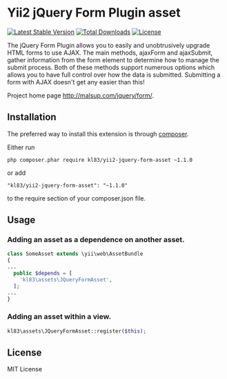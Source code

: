 # Yii2 jQuery Form Plugin asset
[![Latest Stable Version](https://poser.pugx.org/kl83/yii2-jquery-form-asset/v/stable)](https://packagist.org/packages/kl83/yii2-jquery-form-asset)
[![Total Downloads](https://poser.pugx.org/kl83/yii2-jquery-form-asset/downloads)](https://packagist.org/packages/kl83/yii2-jquery-form-asset)
[![License](https://poser.pugx.org/kl83/yii2-jquery-form-asset/license)](https://packagist.org/packages/kl83/yii2-jquery-form-asset)

The jQuery Form Plugin allows you to easily and unobtrusively upgrade HTML forms to use AJAX. The main methods, ajaxForm and ajaxSubmit, gather information from the form element to determine how to manage the submit process. Both of these methods support numerous options which allows you to have full control over how the data is submitted. Submitting a form with AJAX doesn't get any easier than this!

Project home page http://malsup.com/jquery/form/.

## Installation
The preferred way to install this extension is through [composer](https://getcomposer.org/).

Either run
~~~
php composer.phar require kl83/yii2-jquery-form-asset ~1.1.0
~~~
or add
~~~
"kl83/yii2-jquery-form-asset": "~1.1.0"
~~~
to the require section of your composer.json file.

## Usage

### Adding an asset as a dependence on another asset.
~~~ php
class SomeAsset extends \yii\web\AssetBundle
{
...
  public $depends = [
    'kl83\assets\JQueryFormAsset',
  ];
...
}
~~~

### Adding an asset within a view.
~~~ php
kl83\assets\JQueryFormAsset::register($this);
~~~

## License
MIT License
